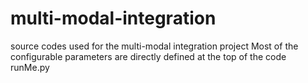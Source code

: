 # multi-modal-integration
source codes used for the multi-modal integration project
Most of the configurable parameters are directly defined at the top of the code runMe.py
